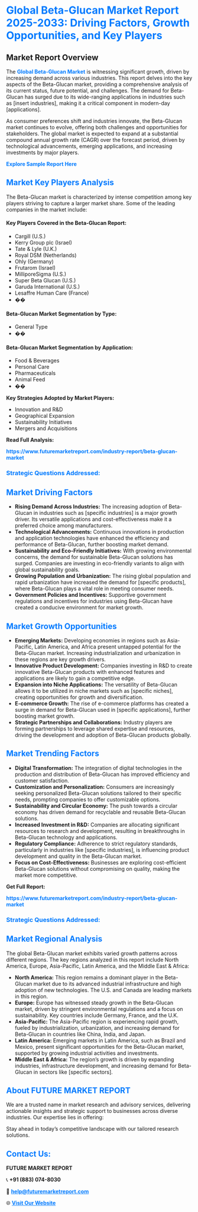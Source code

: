 <h1 style="color: #007BFF;">Global Beta-Glucan Market Report 2025-2033: Driving Factors, Growth Opportunities, and Key Players</h1>

<section id="overview">
<h2>Market Report Overview</h2>
<p>The <a href="https://www.futuremarketreport.com/industry-report/beta-glucan-market" style="color: #007BFF; text-decoration: none;"><strong>Global Beta-Glucan Market</strong></a> is witnessing significant growth, driven by increasing demand across various industries. This report delves into the key aspects of the Beta-Glucan market, providing a comprehensive analysis of its current status, future potential, and challenges. The demand for Beta-Glucan has surged due to its wide-ranging applications in industries such as [insert industries], making it a critical component in modern-day [applications].</p>
<p>As consumer preferences shift and industries innovate, the Beta-Glucan market continues to evolve, offering both challenges and opportunities for stakeholders. The global market is expected to expand at a substantial compound annual growth rate (CAGR) over the forecast period, driven by technological advancements, emerging applications, and increasing investments by major players.</p>
</section>

<section id="overview">
<p><a href="https://www.futuremarketreport.com/request-sample/reportId=57627" style="color: #007BFF; text-decoration: none;"><strong>Explore Sample Report Here</strong></a></p>
</section>

<section id="key-players">
<h2 style="color: #007BFF;">Market Key Players Analysis</h2>
<p>The Beta-Glucan market is characterized by intense competition among key players striving to capture a larger market share. Some of the leading companies in the market include:</p>
<h4>Key Players Covered in the Beta-Glucan Report:</h4>
<ul><li>Cargill (U.S.)</li><li>Kerry Group plc (Israel)</li><li>Tate &amp; Lyle (U.K.)</li><li>Royal DSM (Netherlands)</li><li>Ohly (Germany)</li><li>Frutarom (Israel)</li><li>MilliporeSigma (U.S.)</li><li>Super Beta Glucan (U.S.)</li><li>Garuda International (U.S.)</li><li>Lesaffre Human Care (France)</li><li>��</li></ul>
<h4>Beta-Glucan Market Segmentation by Type:</h4>
<ul><li>General Type</li><li>��</li></ul>

<h4>Beta-Glucan Market Segmentation by Application:</h4>
<ul><li>Food &amp; Beverages</li><li>Personal Care</li><li>Pharmaceuticals</li><li>Animal Feed</li><li>��</li></ul>
<p><strong>Key Strategies Adopted by Market Players:</strong></p>
<ul>
<li>Innovation and R&D</li>
<li>Geographical Expansion</li>
<li>Sustainability Initiatives</li>
<li>Mergers and Acquisitions</li>
</ul>
</section>

<section>
<p><strong>Read Full Analysis: </strong></p><a href="https://www.futuremarketreport.com/industry-report/beta-glucan-market" style="color: #007BFF; text-decoration: none;"><strong>https://www.futuremarketreport.com/industry-report/beta-glucan-market</strong></a>
<h3 style="color: #007BFF;">Strategic Questions Addressed:</h3>
</section>

<section id="driving-factors">
<h2 style="color: #007BFF;">Market Driving Factors</h2>
<ul>
<li><strong>Rising Demand Across Industries:</strong> The increasing adoption of Beta-Glucan in industries such as [specific industries] is a major growth driver. Its versatile applications and cost-effectiveness make it a preferred choice among manufacturers.</li>
<li><strong>Technological Advancements:</strong> Continuous innovations in production and application technologies have enhanced the efficiency and performance of Beta-Glucan, further boosting market demand.</li>
<li><strong>Sustainability and Eco-Friendly Initiatives:</strong> With growing environmental concerns, the demand for sustainable Beta-Glucan solutions has surged. Companies are investing in eco-friendly variants to align with global sustainability goals.</li>
<li><strong>Growing Population and Urbanization:</strong> The rising global population and rapid urbanization have increased the demand for [specific products], where Beta-Glucan plays a vital role in meeting consumer needs.</li>
<li><strong>Government Policies and Incentives:</strong> Supportive government regulations and incentives for industries using Beta-Glucan have created a conducive environment for market growth.</li>
</ul>
</section>

<section id="growth-opportunities">
<h2 style="color: #007BFF;">Market Growth Opportunities</h2>
<ul>
<li><strong>Emerging Markets:</strong> Developing economies in regions such as Asia-Pacific, Latin America, and Africa present untapped potential for the Beta-Glucan market. Increasing industrialization and urbanization in these regions are key growth drivers.</li>
<li><strong>Innovative Product Development:</strong> Companies investing in R&D to create innovative Beta-Glucan products with enhanced features and applications are likely to gain a competitive edge.</li>
<li><strong>Expansion into Niche Applications:</strong> The versatility of Beta-Glucan allows it to be utilized in niche markets such as [specific niches], creating opportunities for growth and diversification.</li>
<li><strong>E-commerce Growth:</strong> The rise of e-commerce platforms has created a surge in demand for Beta-Glucan used in [specific applications], further boosting market growth.</li>
<li><strong>Strategic Partnerships and Collaborations:</strong> Industry players are forming partnerships to leverage shared expertise and resources, driving the development and adoption of Beta-Glucan products globally.</li>
</ul>
</section>

<section id="trending-factors">
<h2 style="color: #007BFF;">Market Trending Factors</h2>
<ul>
<li><strong>Digital Transformation:</strong> The integration of digital technologies in the production and distribution of Beta-Glucan has improved efficiency and customer satisfaction.</li>
<li><strong>Customization and Personalization:</strong> Consumers are increasingly seeking personalized Beta-Glucan solutions tailored to their specific needs, prompting companies to offer customizable options.</li>
<li><strong>Sustainability and Circular Economy:</strong> The push towards a circular economy has driven demand for recyclable and reusable Beta-Glucan solutions.</li>
<li><strong>Increased Investment in R&D:</strong> Companies are allocating significant resources to research and development, resulting in breakthroughs in Beta-Glucan technology and applications.</li>
<li><strong>Regulatory Compliance:</strong> Adherence to strict regulatory standards, particularly in industries like [specific industries], is influencing product development and quality in the Beta-Glucan market.</li>
<li><strong>Focus on Cost-Effectiveness:</strong> Businesses are exploring cost-efficient Beta-Glucan solutions without compromising on quality, making the market more competitive.</li>
</ul>
</section>

<section>
<p><strong>Get Full Report: </strong></p><a href="https://www.futuremarketreport.com/industry-report/beta-glucan-market" style="color: #007BFF; text-decoration: none;"><strong>https://www.futuremarketreport.com/industry-report/beta-glucan-market</strong></a>
<h3 style="color: #007BFF;">Strategic Questions Addressed:</h3>
</section>


<section id="regional-analysis">
<h2 style="color: #007BFF;">Market Regional Analysis</h2>
<p>The global Beta-Glucan market exhibits varied growth patterns across different regions. The key regions analyzed in this report include North America, Europe, Asia-Pacific, Latin America, and the Middle East & Africa:</p>
<ul>
<li><strong>North America:</strong> This region remains a dominant player in the Beta-Glucan market due to its advanced industrial infrastructure and high adoption of new technologies. The U.S. and Canada are leading markets in this region.</li>
<li><strong>Europe:</strong> Europe has witnessed steady growth in the Beta-Glucan market, driven by stringent environmental regulations and a focus on sustainability. Key countries include Germany, France, and the U.K.</li>
<li><strong>Asia-Pacific:</strong> The Asia-Pacific region is experiencing rapid growth, fueled by industrialization, urbanization, and increasing demand for Beta-Glucan in countries like China, India, and Japan.</li>
<li><strong>Latin America:</strong> Emerging markets in Latin America, such as Brazil and Mexico, present significant opportunities for the Beta-Glucan market, supported by growing industrial activities and investments.</li>
<li><strong>Middle East & Africa:</strong> The region’s growth is driven by expanding industries, infrastructure development, and increasing demand for Beta-Glucan in sectors like [specific sectors].</li>
</ul>
</section>

<footer>
<h2 style="color: #007BFF;">About FUTURE MARKET REPORT</h2>
<p>We are a trusted name in market research and advisory services, delivering actionable insights and strategic support to businesses across diverse industries. Our expertise lies in offering:</p>

<p>Stay ahead in today’s competitive landscape with our tailored research solutions.</p>

<h2 style="color: #007BFF;">Contact Us:</h2>
<p><strong>FUTURE MARKET REPORT</strong></p>
<p>📞 <strong>+91 (883) 074-8030</strong></p>
<p>📧 <strong><a href="mailto:help@futuremarketreport.com" style="color: #007BFF;">help@futuremarketreport.com</a></strong></p>
<p>🌐 <strong><a href="https://www.futuremarketreport.com/" style="color: #007BFF;">Visit Our Website</a></strong></p>
</footer>